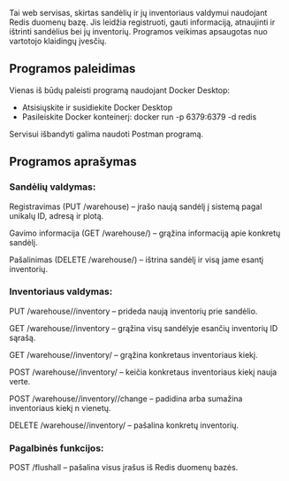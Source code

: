 Tai web servisas, skirtas sandėlių ir jų inventoriaus valdymui naudojant Redis duomenų bazę. Jis leidžia registruoti, gauti informaciją, atnaujinti ir ištrinti sandėlius bei jų inventorių.
Programos veikimas apsaugotas nuo vartotojo klaidingų įvesčių.

## Programos paleidimas
Vienas iš būdų paleisti programą naudojant Docker Desktop:
* Atsisiųskite ir susidiekite Docker Desktop
* Pasileiskite Docker konteinerį:
docker run -p 6379:6379 -d redis

Servisui išbandyti galima naudoti Postman programą.
## Programos aprašymas
### **Sandėlių valdymas:**

Registravimas (PUT /warehouse) – įrašo naują sandėlį į sistemą pagal unikalų ID, adresą ir plotą.

Gavimo informacija (GET /warehouse/<warehouseId>) – grąžina informaciją apie konkretų sandėlį.

Pašalinimas (DELETE /warehouse/<warehouseId>) – ištrina sandėlį ir visą jame esantį inventorių.

### **Inventoriaus valdymas:**

PUT /warehouse/<warehouseId>/inventory – prideda naują inventorių prie sandėlio.

GET /warehouse/<warehouseId>/inventory – grąžina visų sandėlyje esančių inventorių ID sąrašą.

GET /warehouse/<warehouseId>/inventory/<inventoryId> – grąžina konkretaus inventoriaus kiekį.

POST /warehouse/<warehouseId>/inventory/<inventoryId> – keičia konkretaus inventoriaus kiekį nauja verte.

POST /warehouse/<warehouseId>/inventory/<inventoryId>/change – padidina arba sumažina inventoriaus kiekį n vienetų.

DELETE /warehouse/<warehouseId>/inventory/<inventoryId> – pašalina konkretų inventorių.

### **Pagalbinės funkcijos:**
POST /flushall – pašalina visus įrašus iš Redis duomenų bazės.
